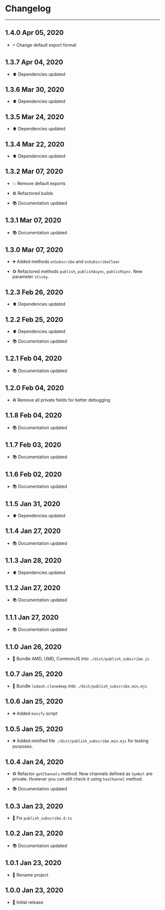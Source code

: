 # Changelog

---

## 1.4.0 Apr 05, 2020

-   ⚡️ Change default export format

## 1.3.7 Apr 04, 2020

-   ⬆️ Dependencies updated

## 1.3.6 Mar 30, 2020

-   ⬆️ Dependencies updated

## 1.3.5 Mar 24, 2020

-   ⬆️ Dependencies updated

## 1.3.4 Mar 22, 2020

-   ⬆️ Dependencies updated

## 1.3.2 Mar 07, 2020

-   💥 Remove default exports

-   ♻️ Refactored builds

-   📚 Documentation updated

## 1.3.1 Mar 07, 2020

-   📚 Documentation updated

## 1.3.0 Mar 07, 2020

-   ➕ Added methods `onSubscribe` and `onSubscribeClear`

-   ♻️ Refactored  methods `publish`, `publishAsync`, `publishSync`. New parameter `sticky`.

## 1.2.3 Feb 26, 2020

-   ⬆️ Dependencies updated

## 1.2.2 Feb 25, 2020

-   ⬆️ Dependencies updated

-   📚 Documentation updated

## 1.2.1 Feb 04, 2020

-   📚 Documentation updated

## 1.2.0 Feb 04, 2020

-   ♻️ Remove all private fields for better debugging

## 1.1.8 Feb 04, 2020

-   📚 Documentation updated

## 1.1.7 Feb 03, 2020

-   📚 Documentation updated

## 1.1.6 Feb 02, 2020

-   📚 Documentation updated

## 1.1.5 Jan 31, 2020

-   ⬆️ Dependencies updated

## 1.1.4 Jan 27, 2020

-   📚 Documentation updated

## 1.1.3 Jan 28, 2020

-   ⬆️ Dependencies updated

## 1.1.2 Jan 27, 2020

-   📚 Documentation updated

## 1.1.1 Jan 27, 2020

-   📚 Documentation updated

## 1.1.0 Jan 26, 2020

-   🚚️ Bundle AMD, UMD, CommonJS into `./dist/publish_subscribe.js`

## 1.0.7 Jan 25, 2020

-   🎨 Bundle `lodash.clonedeep` into `./dist/publish_subscribe.min.mjs`

## 1.0.6 Jan 25, 2020

-   ➕ Added `minify` script

## 1.0.5 Jan 25, 2020

-   ➕ Added minified file `./dist/publish_subscribe.min.mjs` for testing purposes.

## 1.0.4 Jan 24, 2020

-   ♻️ Refactor `getChannels` method.
Now channels defined as `Symbol` are private.
However you can still check it using `hasChannel` method.

-   📚 Documentation updated

## 1.0.3 Jan 23, 2020

-   🔨 Fix `publish_subscribe.d.ts`

## 1.0.2 Jan 23, 2020

-   📚 Documentation updated

## 1.0.1 Jan 23, 2020

-   🎉 Rename project

## 1.0.0 Jan 23, 2020

-   🎉 Initial release
